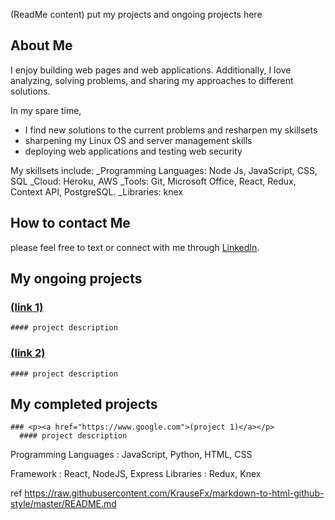 (ReadMe content)
put my projects and ongoing projects here

## About Me

I  enjoy building web pages and web applications. Additionally, I love analyzing, solving problems, and sharing my approaches to different solutions.

In my spare time, 
* I find new solutions to the current problems and resharpen my skillsets
* sharpening my Linux OS and server management skills
* deploying web applications and testing web security

My skillsets include:
_Programming Languages: Node Js, JavaScript, CSS, SQL
_Cloud: Heroku, AWS
_Tools: Git, Microsoft Office, React, Redux, Context API, PostgreSQL.
_Libraries: knex

## How to contact Me

  please feel free to text or connect with me through <a href="https://www.linkedin.com/in/ted-kim-704974138/">LinkedIn</a>.
    

## My ongoing projects
  
  ### <p><a href="https://www.google.com">(link 1)</a></p>
    #### project description
  
  ### <p><a href="https://www.google.com">(link 2)</a></p>
    #### project description
  
## My completed projects

    ### <p><a href="https://www.google.com">(project 1)</a></p>
      #### project description
    
Programming Languages : JavaScript, Python, HTML, CSS

Framework : React, NodeJS, Express
Libraries : Redux, Knex

ref
https://raw.githubusercontent.com/KrauseFx/markdown-to-html-github-style/master/README.md
